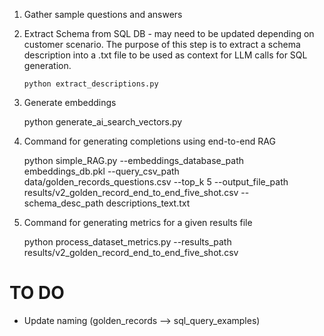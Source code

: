 1. Gather sample questions and answers

2. Extract Schema from SQL DB - may need to be updated depending on customer scenario. The purpose of this step is to extract a schema description into a .txt file to be used as context for LLM calls for SQL generation.

   `python extract_descriptions.py`

3. Generate embeddings 

    python generate_ai_search_vectors.py

4. Command for generating completions using end-to-end RAG

    python simple_RAG.py --embeddings_database_path embeddings_db.pkl --query_csv_path data/golden_records_questions.csv --top_k 5 --output_file_path results/v2_golden_record_end_to_end_five_shot.csv --schema_desc_path descriptions_text.txt

5. Command for generating metrics for a given results file

    python process_dataset_metrics.py --results_path results/v2_golden_record_end_to_end_five_shot.csv

# TO DO
- Update naming (golden_records --> sql_query_examples)
